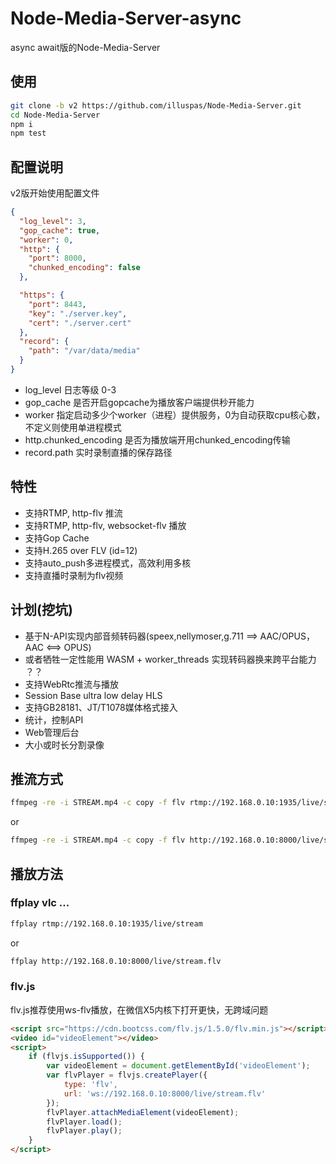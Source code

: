 # Node-Media-Server-async
async await版的Node-Media-Server

## 使用

```bash
git clone -b v2 https://github.com/illuspas/Node-Media-Server.git
cd Node-Media-Server
npm i
npm test
```
## 配置说明
v2版开始使用配置文件
```json
{
  "log_level": 3,
  "gop_cache": true,
  "worker": 0,
  "http": {
    "port": 8000,
    "chunked_encoding": false
  },

  "https": {
    "port": 8443,
    "key": "./server.key",
    "cert": "./server.cert"
  },
  "record": {
    "path": "/var/data/media"
  }
}
```
* log_level 日志等级 0-3 
* gop_cache 是否开启gopcache为播放客户端提供秒开能力
* worker 指定启动多少个worker（进程）提供服务，0为自动获取cpu核心数，不定义则使用单进程模式
* http.chunked_encoding 是否为播放端开用chunked_encoding传输
* record.path 实时录制直播的保存路径

## 特性
 * 支持RTMP, http-flv 推流
 * 支持RTMP, http-flv, websocket-flv 播放
 * 支持Gop Cache
 * 支持H.265 over FLV (id=12)
 * 支持auto_push多进程模式，高效利用多核
 * 支持直播时录制为flv视频
 
## 计划(挖坑)
 * 基于N-API实现内部音频转码器(speex,nellymoser,g.711 ==> AAC/OPUS，AAC <==> OPUS)
 * 或者牺牲一定性能用 WASM + worker_threads 实现转码器换来跨平台能力 ？？
 * 支持WebRtc推流与播放
 * Session Base ultra low delay HLS
 * 支持GB28181、JT/T1078媒体格式接入
 * 统计，控制API
 * Web管理后台
 * 大小或时长分割录像

## 推流方式
```bash
ffmpeg -re -i STREAM.mp4 -c copy -f flv rtmp://192.168.0.10:1935/live/stream
```
or
```bash
ffmpeg -re -i STREAM.mp4 -c copy -f flv http://192.168.0.10:8000/live/stream.flv
```

## 播放方法
### ffplay vlc ...
```bash
ffplay rtmp://192.168.0.10:1935/live/stream
```
or
```bash
ffplay http://192.168.0.10:8000/live/stream.flv
```
### flv.js
flv.js推荐使用ws-flv播放，在微信X5内核下打开更快，无跨域问题
```html
<script src="https://cdn.bootcss.com/flv.js/1.5.0/flv.min.js"></script>
<video id="videoElement"></video>
<script>
    if (flvjs.isSupported()) {
        var videoElement = document.getElementById('videoElement');
        var flvPlayer = flvjs.createPlayer({
            type: 'flv',
            url: 'ws://192.168.0.10:8000/live/stream.flv'
        });
        flvPlayer.attachMediaElement(videoElement);
        flvPlayer.load();
        flvPlayer.play();
    }
</script>
```
